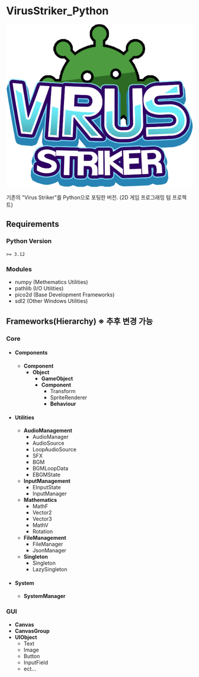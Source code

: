 # VirusStriker_Python
![Virus Striker](./Resources/Sprites/GUI/Sprite_Logo.png)


기존의 "Virus Striker"를 Python으로 포팅한 버전. (2D 게임 프로그래밍 텀 프로젝트)

## Requirements
### Python Version
`>= 3.12`
### Modules
* numpy (Methematics Utilities)
* pathlib (I/O Utilities)
* pico2d (Base Development Frameworks)
* sdl2 (Other Windows Utilities)
## Frameworks(Hierarchy) ※ 추후 변경 가능
### Core
  - #### Components
    - **Component**
      - **Object**
        - **GameObject**
        - **Component**
          - Transform
          - SpriteRenderer
          - **Behaviour**        
  - #### Utilities
    - **AudioManagement**
      - AudioManager
      - AudioSource
      - LoopAudioSource 
      - SFX
      - BGM
      - BGMLoopData
      - EBGMState
    - **InputManagement**
      - EInputState 
      - InputManager
    - **Mathematics**
      - MathF
      - Vector2
      - Vector3
      - MathV
      - Rotation   
    - **FileManagement**
      - FileManager
      - JsonManager 
    - **Singleton** 
      - Singleton
      - LazySingleton
  - #### System
    - **SystemManager**
### GUI
- **Canvas**
- **CanvasGroup**
- **UIObject**
  - Text
  - Image
  - Button
  - InputField
  - ect...   

